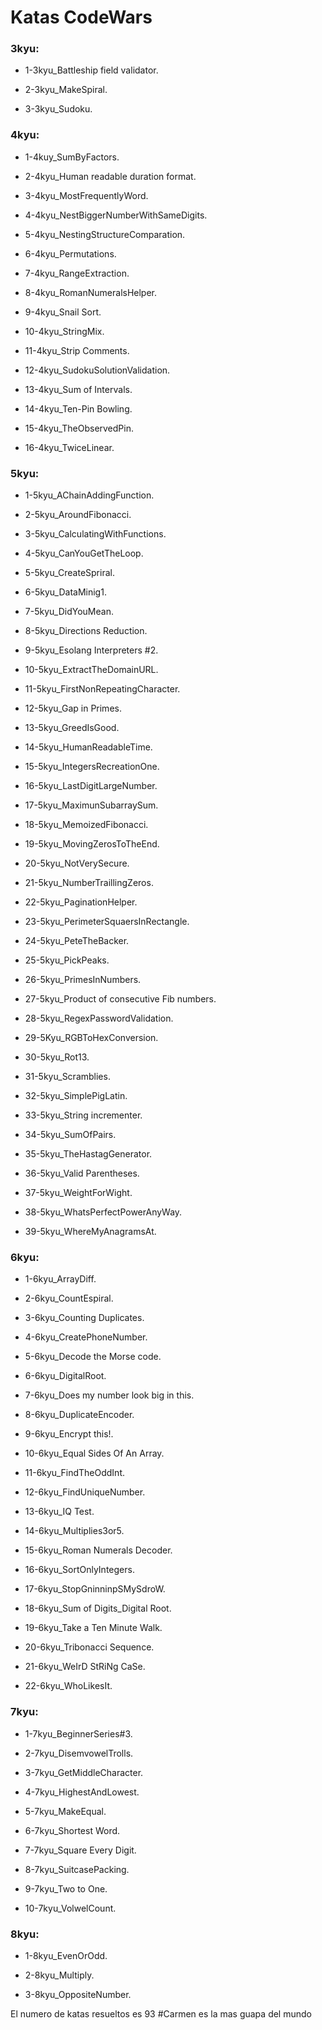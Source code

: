 # Katas CodeWars


### 3kyu:
- 1-3kyu_Battleship field validator. 

- 2-3kyu_MakeSpiral. 

- 3-3kyu_Sudoku. 


### 4kyu:
- 1-4kuy_SumByFactors. 

- 2-4kyu_Human readable duration format. 

- 3-4kyu_MostFrequentlyWord. 

- 4-4kyu_NestBiggerNumberWithSameDigits. 

- 5-4kyu_NestingStructureComparation. 

- 6-4kyu_Permutations. 

- 7-4kyu_RangeExtraction. 

- 8-4kyu_RomanNumeralsHelper. 

- 9-4kyu_Snail Sort. 

- 10-4kyu_StringMix. 

- 11-4kyu_Strip Comments. 

- 12-4kyu_SudokuSolutionValidation. 

- 13-4kyu_Sum of Intervals. 

- 14-4kyu_Ten-Pin Bowling. 

- 15-4kyu_TheObservedPin. 

- 16-4kyu_TwiceLinear. 


### 5kyu:
- 1-5kyu_AChainAddingFunction. 

- 2-5kyu_AroundFibonacci. 

- 3-5kyu_CalculatingWithFunctions. 

- 4-5kyu_CanYouGetTheLoop. 

- 5-5kyu_CreateSpriral. 

- 6-5kyu_DataMinig1. 

- 7-5kyu_DidYouMean. 

- 8-5kyu_Directions Reduction. 

- 9-5kyu_Esolang Interpreters #2. 

- 10-5kyu_ExtractTheDomainURL. 

- 11-5kyu_FirstNonRepeatingCharacter. 

- 12-5kyu_Gap in Primes. 

- 13-5kyu_GreedIsGood. 

- 14-5kyu_HumanReadableTime. 

- 15-5kyu_IntegersRecreationOne. 

- 16-5kyu_LastDigitLargeNumber. 

- 17-5kyu_MaximunSubarraySum. 

- 18-5kyu_MemoizedFibonacci. 

- 19-5kyu_MovingZerosToTheEnd. 

- 20-5kyu_NotVerySecure. 

- 21-5kyu_NumberTraillingZeros. 

- 22-5kyu_PaginationHelper. 

- 23-5kyu_PerimeterSquaersInRectangle. 

- 24-5kyu_PeteTheBacker. 

- 25-5kyu_PickPeaks. 

- 26-5kyu_PrimesInNumbers. 

- 27-5kyu_Product of consecutive Fib numbers. 

- 28-5kyu_RegexPasswordValidation. 

- 29-5Kyu_RGBToHexConversion. 

- 30-5kyu_Rot13. 

- 31-5kyu_Scramblies. 

- 32-5kyu_SimplePigLatin. 

- 33-5kyu_String incrementer. 

- 34-5kyu_SumOfPairs. 

- 35-5kyu_TheHastagGenerator. 

- 36-5kyu_Valid Parentheses. 

- 37-5kyu_WeightForWight. 

- 38-5kyu_WhatsPerfectPowerAnyWay. 

- 39-5kyu_WhereMyAnagramsAt. 


### 6kyu:
- 1-6kyu_ArrayDiff. 

- 2-6kyu_CountEspiral. 

- 3-6kyu_Counting Duplicates. 

- 4-6kyu_CreatePhoneNumber. 

- 5-6kyu_Decode the Morse code. 

- 6-6kyu_DigitalRoot. 

- 7-6kyu_Does my number look big in this. 

- 8-6kyu_DuplicateEncoder. 

- 9-6kyu_Encrypt this!. 

- 10-6kyu_Equal Sides Of An Array. 

- 11-6kyu_FindTheOddInt. 

- 12-6kyu_FindUniqueNumber. 

- 13-6kyu_IQ Test. 

- 14-6kyu_Multiplies3or5. 

- 15-6kyu_Roman Numerals Decoder. 

- 16-6kyu_SortOnlyIntegers. 

- 17-6kyu_StopGninninpSMySdroW. 

- 18-6kyu_Sum of Digits_Digital Root. 

- 19-6kyu_Take a Ten Minute Walk. 

- 20-6kyu_Tribonacci Sequence. 

- 21-6kyu_WeIrD StRiNg CaSe. 

- 22-6kyu_WhoLikesIt. 


### 7kyu:
- 1-7kyu_BeginnerSeries#3. 

- 2-7kyu_DisemvowelTrolls. 

- 3-7kyu_GetMiddleCharacter. 

- 4-7kyu_HighestAndLowest. 

- 5-7kyu_MakeEqual. 

- 6-7kyu_Shortest Word. 

- 7-7kyu_Square Every Digit. 

- 8-7kyu_SuitcasePacking. 

- 9-7kyu_Two to One. 

- 10-7kyu_VolwelCount. 


### 8kyu:
- 1-8kyu_EvenOrOdd. 

- 2-8kyu_Multiply. 

- 3-8kyu_OppositeNumber. 


 El numero de katas resueltos es 93
#Carmen es la mas guapa del mundo